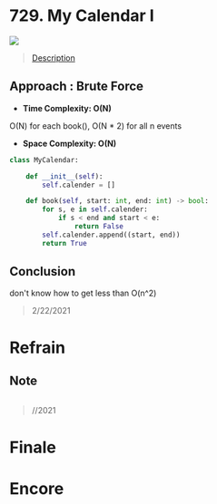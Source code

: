 # 729. My Calendar I

![](https://img.shields.io/badge/Difficulty-Medium-%23f0ad4e)

> [Description](https://leetcode.com/problems/my-calendar-i/)

## Approach : Brute Force

- **Time Complexity: O(N)**

O(N) for each book(), O(N * 2) for all n events

- **Space Complexity: O(N)**

```python
class MyCalendar:

    def __init__(self):
        self.calender = []

    def book(self, start: int, end: int) -> bool:
        for s, e in self.calender:
            if s < end and start < e:
                return False
        self.calender.append((start, end))
        return True
```


## Conclusion

don't know how to get less than O(n^2)

> 2/22/2021

# Refrain

## Note

```python

```

> //2021

# Finale

# Encore